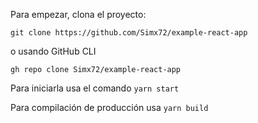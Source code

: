 Para empezar, clona el proyecto:

`git clone https://github.com/Simx72/example-react-app`

o usando GitHub CLI

`gh repo clone Simx72/example-react-app`

Para iniciarla usa el comando `yarn start`

Para compilación de producción usa `yarn build`